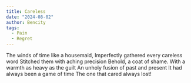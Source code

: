 ```yaml
---
title: Careless
date: "2024-08-02"
author: Bencity
tags:
  - Pain
  - Regret
---
```


The winds of time like a housemaid,
Imperfectly gathered every careless word
Stitched them with aching precision
Behold, a coat of shame.
With a warmth as heavy as the guilt
An unholy fusion of past and present
It had always been a game of time
The one that cared always lost!
